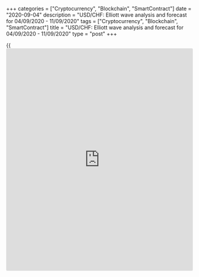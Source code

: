 +++
categories = ["Cryptocurrency", "Blockchain", "SmartContract"]
date = "2020-09-04"
description = "USD/CHF: Elliott wave analysis and forecast for 04/09/2020 - 11/09/2020"
tags = ["Cryptocurrency", "Blockchain", "SmartContract"]
title = "USD/CHF: Elliott wave analysis and forecast for 04/09/2020 - 11/09/2020"
type = "post"
+++

{{<iframe id="large-banner" src="https://www.bounty.group/#slide=14.0" width="100%" height="600" scrolling="no" style="border: 0px solid rgb(216, 221, 230); border-radius: 3px;">}}

September 4, 2020

September 4, 2020

USD/CHF: Elliott wave analysis and forecast for 04/09/2020 –
11/09/2020Alex Geuta

 **Main scenario:** consider long positions from corrections above the
level of 0.8994 with a target of 0.9242 – 0.9302.

 **Alternative scenario:** breakout and consolidation below the level of
0.8994 will allow the pair to continue declining to the levels of 0.8900
– 0.8800.

## [USD/CHF][1] remains likely to grow. Estimated pivot point is at a
level of 0.8994.

 **Analysis:** Presumably, the descending third wave of larger degree
(3) continues developing on the [daily](https://www.fintecher.org/2020/03/03/forex-trading-daily-strategy/) time frame, with wave 1 of (3)
forming inside. On the H4 time frame, wave v of 1 is forming, with wave
(iii) of v formed inside. Apparently, on the H1 time frame there is a
local correction forming as wave of smaller degree (iv) of v . If this
assumption is correct, the pair will continue to rise to the levels of
0.9242 – 0.9302. The level of 0.8994 is critical in this scenario. Its
breakout will allow the pair to continue falling to the levels of 0.8900
– 0.8800.

![LiteForex: USD/CHF: Elliott wave analysis and forecast for 04/09/2020
– 11/09/2020][2]

* * *

![LiteForex: USD/CHF: Elliott wave analysis and forecast for 04/09/2020
– 11/09/2020][3]

* * *

![LiteForex: USD/CHF: Elliott wave analysis and forecast for 04/09/2020
– 11/09/2020][4]

* * *

P.S. Did you like my article? Share it in social networks: it will be
the best “thank you" :)

Ask me questions and comment below. I’ll be glad to answer your
questions and give necessary explanations.

 **Useful links:**

  * I recommend trying to trade with a reliable broker [here][5]. The system allows you to trade by yourself or copy successful traders from all across the globe.
  * Use my promo-code BLOG for getting deposit bonus 50% on LiteForex platform. Just enter this code in the appropriate field while [depositing][6] your trading account.
  * Telegram channel with high-quality analytics, Forex reviews, training articles, and other useful things for traders <t.me/liteforex>

## Price chart of USDCHF in real time mode

![USD/CHF: Elliott wave analysis and forecast for 04/09/2020 –
11/09/2020][7]

The content of this article reflects the author’s opinion and does not
necessarily reflect the official position of LiteForex. The material
published on this page is provided for informational purposes only and
should not be considered as the provision of investment advice for the
purposes of Directive 2004/39/EC.

Rate this article:

{{value}}

( {{count}} {{title}} )

   1. my.lite.forex/trading/chart?symbol=USDCHF
   2. cdn.liteforex.com/cache/uploads/blog_post/wave-analisys/04-09-2020/USDCHFH1.png?w=30&s=5898231f74bb57dfde16d1d2028ac1ca
   3. cdn.liteforex.com/cache/uploads/blog_post/wave-analisys/04-09-2020/USDCHFH4.png?w=30&s=c65e1e2e63619e612174adaffb1ec92a
   4. cdn.liteforex.com/cache/uploads/blog_post/wave-analisys/04-09-2020/USDCHFDaily.png?w=30&s=58c9291e57c684a166ccc34ff5abe39c
   5. my.liteforex.com/?category=analysts-opinions&slug=usdchf-elliott-wave-analysis-and-forecast-for-04092020-11092020&openPopup=%2Fregistration%2Fpopup&utm_source=blog&utm_medium=article&utm_campaign=bonus
   6. my.liteforex.com/deposit/?category=analysts-opinions&slug=usdchf-elliott-wave-analysis-and-forecast-for-04092020-11092020&promo_code=BLOG&utm_source=blog&utm_medium=article&utm_campaign=bonus
   7. cdn.liteforex.com/cache/uploads/blog_post/wave-analisys/Previews-elliot-waves/usdchf-elliott-wave-analysis-liteforex-blog-preview.jpeg?q=75&w=1000&s=cc70cf215fc3584e8c76bfe0083632c4